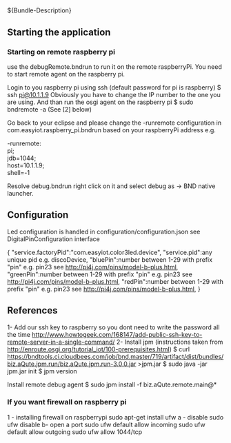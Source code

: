 # 
${Bundle-Description}

## Starting the application 

### Starting on remote raspberry pi
use the debugRemote.bndrun to run it on the remote raspberryPi. You need to start remote agent on the raspberry pi. 

Login to you raspberry pi using ssh (default password for pi is raspberry)
$ ssh pi@10.1.1.9
Obviously you have to change the IP number to the one you are using. And than run the osgi agent on the raspberry pi
$ sudo bndremote -a (See [2] below)

Go back to your eclipse and please change the -runremote configuration in com.easyiot.raspberry_pi.bndrun based on your raspberryPi address e.g.

-runremote: \
	pi; \
		jdb=1044; \
		host=10.1.1.9; \
		shell=-1
 
Resolve debug.bndrun right click on it and select debug as -> BND native launcher.

## Configuration

Led configuration is handled in configuration/configuration.json see DigitalPinConfiguration interface 

  {
     "service.factoryPid":"com.easyiot.color3led.device",
     "service.pid":any unique pid e.g. discoDevice,
     "bluePin":number between 1-29 with prefix "pin" e.g. pin23 see http://pi4j.com/pins/model-b-plus.html,
     "greenPin":number between 1-29 with prefix "pin" e.g. pin23 see http://pi4j.com/pins/model-b-plus.html,
     "redPin":number between 1-29 with prefix "pin" e.g. pin23 see http://pi4j.com/pins/model-b-plus.html,
  }


## References

1- Add our ssh key to raspberry so you dont need to write the password all the time
http://www.howtogeek.com/168147/add-public-ssh-key-to-remote-server-in-a-single-command/
2- Install jpm (instructions taken from http://enroute.osgi.org/tutorial_iot/100-prerequisites.html)
$ curl https://bndtools.ci.cloudbees.com/job/bnd.master/719/artifact/dist/bundles/biz.aQute.jpm.run/biz.aQute.jpm.run-3.0.0.jar &gt;jpm.jar
$ sudo java -jar jpm.jar init
$ jpm version

Install remote debug agent
$ sudo jpm install -f biz.aQute.remote.main@*


### If you want firewall on raspberry pi
 
1 - installing firewall on raspberrypi
sudo apt-get install ufw
a - disable sudo ufw disable
b- open a port
 sudo ufw default allow incoming
 sudo ufw default allow outgoing
 sudo ufw allow 1044/tcp